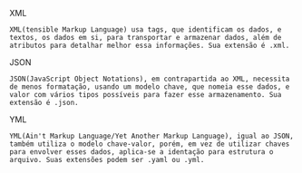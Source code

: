 XML

    XML(tensible Markup Language) usa tags, que identificam os dados, e textos, os dados em si, para transportar e armazenar dados, além de atributos para detalhar melhor essa informações. Sua extensão é .xml.

JSON

    JSON(JavaScript Object Notations), em contrapartida ao XML, necessita de menos formatação, usando um modelo chave, que nomeia esse dados, e valor com vários tipos possíveis para fazer esse armazenamento. Sua extensão é .json.

YML

    YML(Ain't Markup Language/Yet Another Markup Language), igual ao JSON, também utiliza o modelo chave-valor, porém, em vez de utilizar chaves para envolver esses dados, aplica-se a identação para estrutura o arquivo. Suas extensões podem ser .yaml ou .yml.


    
